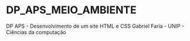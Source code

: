 # DP_APS_MEIO_AMBIENTE

DP APS - Desenvolvimento de um site HTML e CSS
Gabriel Faria - UNIP - Ciências da computação
